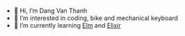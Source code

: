 - 👋 Hi, I’m Dang Van Thanh
- 👀 I’m interested in coding, bike and mechanical keyboard
- 🌱 I’m currently learning [Elm](https://elm-lang.org/) and [Elixir](https://elixir-lang.org/)
